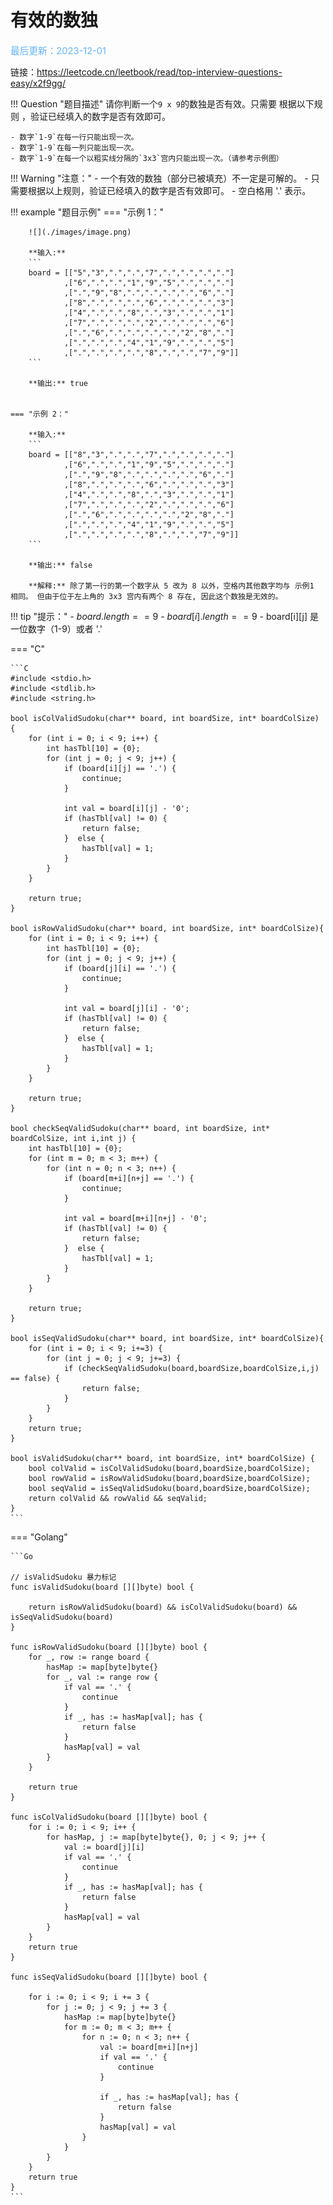 # 有效的数独

<span style="color:rgb(100,180,246);font-size:11pt">最后更新：2023-12-01</span>

链接：https://leetcode.cn/leetbook/read/top-interview-questions-easy/x2f9gg/

!!! Question "题目描述"
    请你判断一个`9 x 9`的数独是否有效。只需要 根据以下规则 ，验证已经填入的数字是否有效即可。

    - 数字`1-9`在每一行只能出现一次。
    - 数字`1-9`在每一列只能出现一次。
    - 数字`1-9`在每一个以粗实线分隔的`3x3`宫内只能出现一次。（请参考示例图）

!!! Warning "注意："
    - 一个有效的数独（部分已被填充）不一定是可解的。
    - 只需要根据以上规则，验证已经填入的数字是否有效即可。
    - 空白格用 '.' 表示。

!!! example "题目示例"
    === "示例 1："

        ![](./images/image.png)

        **输入:** 
        ```
        board = [["5","3",".",".","7",".",".",".","."]
                ,["6",".",".","1","9","5",".",".","."]
                ,[".","9","8",".",".",".",".","6","."]
                ,["8",".",".",".","6",".",".",".","3"]
                ,["4",".",".","8",".","3",".",".","1"]
                ,["7",".",".",".","2",".",".",".","6"]
                ,[".","6",".",".",".",".","2","8","."]
                ,[".",".",".","4","1","9",".",".","5"]
                ,[".",".",".",".","8",".",".","7","9"]]
        ```

        **输出:** true


    === "示例 2："

        **输入:** 
        ```
        board = [["8","3",".",".","7",".",".",".","."]
                ,["6",".",".","1","9","5",".",".","."]
                ,[".","9","8",".",".",".",".","6","."]
                ,["8",".",".",".","6",".",".",".","3"]
                ,["4",".",".","8",".","3",".",".","1"]
                ,["7",".",".",".","2",".",".",".","6"]
                ,[".","6",".",".",".",".","2","8","."]
                ,[".",".",".","4","1","9",".",".","5"]
                ,[".",".",".",".","8",".",".","7","9"]]
        ```

        **输出:** false

        **解释:** 除了第一行的第一个数字从 5 改为 8 以外，空格内其他数字均与 示例1 相同。 但由于位于左上角的 3x3 宫内有两个 8 存在, 因此这个数独是无效的。



!!! tip "提示："
    - $board.length == 9$
    - $board[i].length == 9$
    - board[i][j] 是一位数字（1-9）或者 '.'

=== "C"

    ```C
    #include <stdio.h>
    #include <stdlib.h>
    #include <string.h>

    bool isColValidSudoku(char** board, int boardSize, int* boardColSize) {
        for (int i = 0; i < 9; i++) {
            int hasTbl[10] = {0};
            for (int j = 0; j < 9; j++) {
                if (board[i][j] == '.') {
                    continue;
                }

                int val = board[i][j] - '0';
                if (hasTbl[val] != 0) {
                    return false;
                }  else {
                    hasTbl[val] = 1;
                }
            }
        }

        return true;
    }

    bool isRowValidSudoku(char** board, int boardSize, int* boardColSize){
        for (int i = 0; i < 9; i++) {
            int hasTbl[10] = {0};
            for (int j = 0; j < 9; j++) {
                if (board[j][i] == '.') {
                    continue;
                }

                int val = board[j][i] - '0';
                if (hasTbl[val] != 0) {
                    return false;
                }  else {
                    hasTbl[val] = 1;
                }
            }
        }

        return true;
    }

    bool checkSeqValidSudoku(char** board, int boardSize, int* boardColSize, int i,int j) {
        int hasTbl[10] = {0};
        for (int m = 0; m < 3; m++) {
            for (int n = 0; n < 3; n++) {
                if (board[m+i][n+j] == '.') {
                    continue;
                }

                int val = board[m+i][n+j] - '0';
                if (hasTbl[val] != 0) {
                    return false;
                }  else {
                    hasTbl[val] = 1;
                }
            }
        }

        return true;
    }

    bool isSeqValidSudoku(char** board, int boardSize, int* boardColSize){
        for (int i = 0; i < 9; i+=3) {
            for (int j = 0; j < 9; j+=3) {
                if (checkSeqValidSudoku(board,boardSize,boardColSize,i,j) == false) {
                    return false;
                }
            }
        }
        return true;
    }

    bool isValidSudoku(char** board, int boardSize, int* boardColSize) {
        bool colValid = isColValidSudoku(board,boardSize,boardColSize);
        bool rowValid = isRowValidSudoku(board,boardSize,boardColSize);
        bool seqValid = isSeqValidSudoku(board,boardSize,boardColSize);
        return colValid && rowValid && seqValid;
    }
    ```

=== "Golang"

    ```Go

    // isValidSudoku 暴力标记
    func isValidSudoku(board [][]byte) bool {

        return isRowValidSudoku(board) && isColValidSudoku(board) && isSeqValidSudoku(board)
    }

    func isRowValidSudoku(board [][]byte) bool {
        for _, row := range board {
            hasMap := map[byte]byte{}
            for _, val := range row {
                if val == '.' {
                    continue
                }
                if _, has := hasMap[val]; has {
                    return false
                }
                hasMap[val] = val
            }
        }

        return true
    }

    func isColValidSudoku(board [][]byte) bool {
        for i := 0; i < 9; i++ {
            for hasMap, j := map[byte]byte{}, 0; j < 9; j++ {
                val := board[j][i]
                if val == '.' {
                    continue
                }
                if _, has := hasMap[val]; has {
                    return false
                }
                hasMap[val] = val
            }
        }
        return true
    }

    func isSeqValidSudoku(board [][]byte) bool {

        for i := 0; i < 9; i += 3 {
            for j := 0; j < 9; j += 3 {
                hasMap := map[byte]byte{}
                for m := 0; m < 3; m++ {
                    for n := 0; n < 3; n++ {
                        val := board[m+i][n+j]
                        if val == '.' {
                            continue
                        }

                        if _, has := hasMap[val]; has {
                            return false
                        }
                        hasMap[val] = val
                    }
                }
            }
        }
        return true
    }
    ```
    
